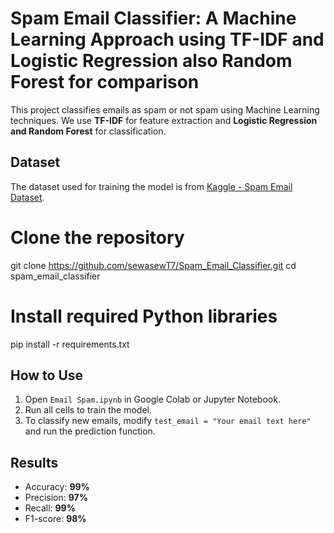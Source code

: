 # Spam Email Classifier: A Machine Learning Approach using TF-IDF and Logistic Regression also Random Forest for comparison
This project classifies emails as spam or not spam using Machine Learning techniques.
We use **TF-IDF** for feature extraction and **Logistic Regression and Random Forest** for classification.
## Dataset
The dataset used for training the model is from [Kaggle - Spam Email Dataset](https://www.kaggle.com/datasets/venky73/spam-mails-dataset).

# Clone the repository
git clone https://github.com/sewasewT7/Spam_Email_Classifier.git
cd spam_email_classifier

# Install required Python libraries
pip install -r requirements.txt

## How to Use
1. Open `Email Spam.ipynb` in Google Colab or Jupyter Notebook.
2. Run all cells to train the model.
3. To classify new emails, modify `test_email = "Your email text here"` and run the prediction function.

## Results
- Accuracy: **99%**
- Precision: **97%**
- Recall: **99%**
- F1-score: **98%**

